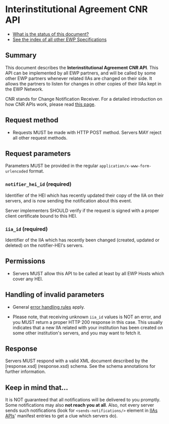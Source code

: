 Interinstitutional Agreement CNR API
====================================

* [What is the status of this document?][statuses]
* [See the index of all other EWP Specifications][develhub]


Summary
-------

This document describes the **Interinstitutional Agreement CNR API**.
This API can be implemented by all EWP partners, and will be called by some
other EWP partners whenever related IIAs are changed on their side. It allows
the partners to listen for changes in other copies of their IIAs kept in the
EWP Network.

CNR stands for Change Notification Receiver. For a detailed introduction on how
CNR APIs work, please read [this page][cnr-intro].


Request method
--------------

 * Requests MUST be made with HTTP POST method. Servers MAY reject all other
   request methods.


Request parameters
------------------

Parameters MUST be provided in the regular `application/x-www-form-urlencoded`
format.


### `notifier_hei_id` (required)

Identifier of the HEI which has recently updated their copy of the IIA on their
servers, and is now sending the notification about this event.

Server implementers SHOULD verify if the request is signed with a proper client
certificate bound to this HEI.


### `iia_id` (required)

Identifier of the IIA which has recently been changed (created, updated or
deleted) on the notifier-HEI's servers.


Permissions
-----------

* Servers MUST allow this API to be called at least by all EWP Hosts which
  cover any HEI.


Handling of invalid parameters
------------------------------

 * General [error handling rules][error-handling] apply.

 * Please note, that receiving unknown `iia_id` values is NOT an error, and you
   MUST return a proper HTTP 200 response in this case. This usually indicates
   that a new IIA related with your institution has been created on some other
   institution's servers, and you may want to fetch it.


Response
--------

Servers MUST respond with a valid XML document described by the [response.xsd]
(response.xsd) schema. See the schema annotations for further information.


Keep in mind that...
--------------------

It is NOT guaranteed that all notifications will be delivered to you promptly.
Some notifications may also **not reach you at all**. Also, not every server
sends such notifications (look for `<sends-notifications/>` element in
[IIAs APIs][iias-api]' manifest entries to get a clue which servers do).


[develhub]: http://developers.erasmuswithoutpaper.eu/
[statuses]: https://github.com/erasmus-without-paper/ewp-specs-management#statuses
[registry-spec]: https://github.com/erasmus-without-paper/ewp-specs-api-registry
[discovery-api]: https://github.com/erasmus-without-paper/ewp-specs-api-discovery
[echo]: https://github.com/erasmus-without-paper/ewp-specs-api-echo
[error-handling]: https://github.com/erasmus-without-paper/ewp-specs-architecture#error-handling
[institutions-api]: https://github.com/erasmus-without-paper/ewp-specs-api-institutions
[iias-api]: https://github.com/erasmus-without-paper/ewp-specs-api-iias
[iia-search-api]: https://github.com/erasmus-without-paper/ewp-specs-api-iia-search
[cnr-intro]: https://github.com/erasmus-without-paper/ewp-specs-architecture#cnr
